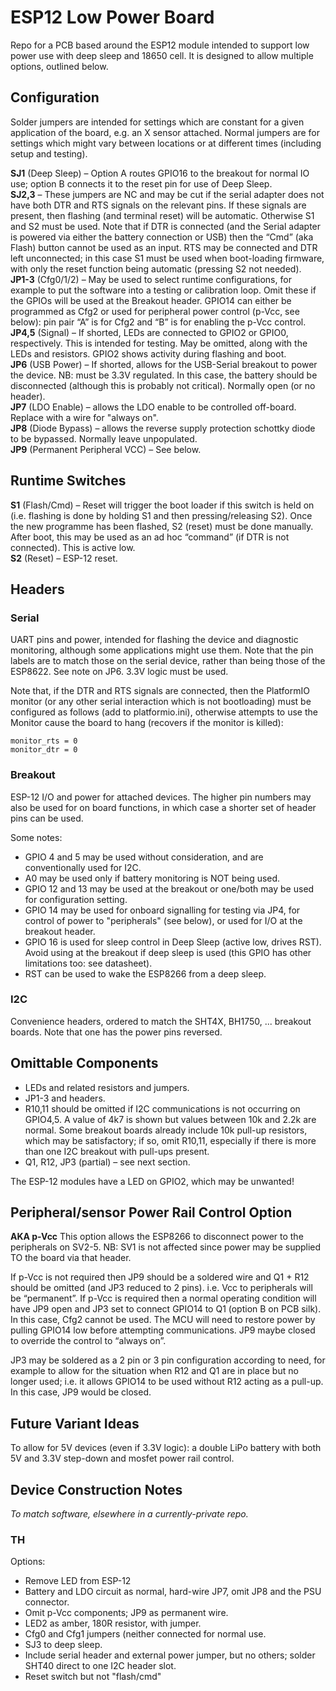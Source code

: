 # ESP12 Low Power Board
Repo for a PCB based around the ESP12 module intended to support low power use with deep sleep and 18650 cell. It is designed to allow multiple options, outlined below.

## Configuration
Solder jumpers are intended for settings which are constant for a given application of the board, e.g. an X sensor attached. Normal jumpers are for settings which might vary between locations or at different times (including setup and testing).

__SJ1__ (Deep Sleep) – Option A routes GPIO16 to the breakout for normal IO use; option B connects it to the reset pin for use of Deep Sleep.  
__SJ2,3__ – These jumpers are NC and may be cut if the serial adapter does not have both DTR and RTS signals on the relevant pins. If these signals are present, then flashing (and terminal reset) will be automatic. Otherwise S1 and S2 must be used. Note that if DTR is connected (and the Serial adapter is powered via either the battery connection or USB) then the “Cmd” (aka Flash) button cannot be used as an input. RTS may be connected and DTR left unconnected; in this case S1 must be used when boot-loading firmware, with only the reset function being automatic (pressing S2 not needed).  
__JP1-3__ (Cfg0/1/2) – May be used to select runtime configurations, for example to put the software into a testing or calibration loop. Omit these if the GPIOs will be used at the Breakout header. GPIO14 can either be programmed as Cfg2 or used for peripheral power control (p-Vcc, see below): pin pair “A” is for Cfg2 and “B” is for enabling the p-Vcc control.  
__JP4,5__ (Signal) – If shorted, LEDs are connected to GPIO2 or GPIO0, respectively. This is intended for testing. May be omitted, along with the LEDs and resistors. GPIO2 shows activity during flashing and boot.  
__JP6__ (USB Power) – If shorted, allows for the USB-Serial breakout to power the device. NB: must be 3.3V regulated. In this case, the battery should be disconnected (although this is probably not critical). Normally open (or no header).  
__JP7__ (LDO Enable) – allows the LDO enable to be controlled off-board. Replace with a wire for "always on".  
__JP8__ (Diode Bypass) – allows the reverse supply protection schottky diode to be bypassed. Normally leave unpopulated.  
__JP9__ (Permanent Peripheral VCC) – See below.

## Runtime Switches
__S1__ (Flash/Cmd) –  Reset will trigger the boot loader if this switch is held on (i.e. flashing is done by holding S1 and then pressing/releasing S2). Once the new programme has been flashed, S2 (reset) must be done manually. After boot, this may be used as an ad hoc “command” (if DTR is not connected). This is active low.  
__S2__ (Reset) – ESP-12 reset.

## Headers
### Serial
UART pins and power, intended for flashing the device and diagnostic monitoring, although some applications might use them. Note that the pin labels are to match those on the serial device, rather than being those of the ESP8622.  See note on JP6. 3.3V logic must be used.

Note that, if the DTR and RTS signals are connected, then the PlatformIO monitor (or any other serial interaction which is not bootloading) must be configured as follows (add to platformio.ini), otherwise attempts to use the Monitor cause the board to hang (recovers if the monitor is killed):
```
monitor_rts = 0
monitor_dtr = 0
```

### Breakout
ESP-12 I/O and power for attached devices. The higher pin numbers may also be used for on board functions, in which case a shorter set of header pins can be used.

Some notes:
- GPIO 4 and 5 may be used without consideration, and are conventionally used for I2C.
- A0 may be used only if battery monitoring is NOT being used.
- GPIO 12 and 13 may be used at the breakout or one/both may be used for configuration setting.
- GPIO 14 may be used for onboard signalling for testing via JP4, for control of power to "peripherals" (see below), or used for I/O at the breakout header.
- GPIO 16 is used for sleep control in Deep Sleep (active low, drives RST). Avoid using at the breakout if deep sleep is used (this GPIO has other limitations too: see datasheet).
- RST can be used to wake the ESP8266 from a deep sleep.

### I2C
Convenience headers, ordered to match the SHT4X, BH1750, ... breakout boards. Note that one has the power pins reversed.

## Omittable Components
- LEDs and related resistors and jumpers.
- JP1-3 and headers.
- R10,11 should be omitted if I2C communications is not occurring on GPIO4,5. A value of 4k7 is shown but values between 10k and 2.2k are normal. Some breakout boards already include 10k pull-up resistors, which may be satisfactory; if so, omit R10,11, especially if there is more than one I2C breakout with pull-ups present.
- Q1, R12, JP3 (partial) – see next section.

The ESP-12 modules have a LED on GPIO2, which may be unwanted!

## Peripheral/sensor Power Rail Control Option
__AKA p-Vcc__
This option allows the ESP8266 to disconnect power to the peripherals on SV2-5. NB: SV1 is not affected since power may be supplied TO the board via that header.

If p-Vcc is not required then JP9 should be a soldered wire and Q1 + R12 should be omitted (and JP3 reduced to 2 pins). i.e. Vcc to peripherals will be “permanent”. If p-Vcc is required then a normal operating condition will have JP9 open and JP3 set to connect GPIO14 to Q1 (option B on PCB silk). In this case, Cfg2 cannot be used. The MCU will need to restore power by pulling GPIO14 low before attempting communications. JP9 maybe closed to override the control to “always on”.

JP3 may be soldered as a 2 pin or 3 pin configuration according to need, for example to allow for the situation when R12 and Q1 are in place but no longer used; i.e. it allows GPIO14 to be used without R12 acting as a pull-up. In this case, JP9 would be closed.

## Future Variant Ideas
To allow for 5V devices (even if 3.3V logic): a double LiPo battery with both 5V and 3.3V step-down and mosfet power rail control.

## Device Construction Notes
_To match software, elsewhere in a currently-private repo._
### TH
Options:
- Remove LED from ESP-12
- Battery and LDO circuit as normal, hard-wire JP7, omit JP8 and the PSU connector.
- Omit p-Vcc components; JP9 as permanent wire.
- LED2 as amber, 180R resistor, with jumper.
- Cfg0 and Cfg1 jumpers (neither connected for normal use.
- SJ3 to deep sleep.
- Include serial header and external power jumper, but no others; solder SHT40 direct to one I2C header slot.
- Reset switch but not "flash/cmd"